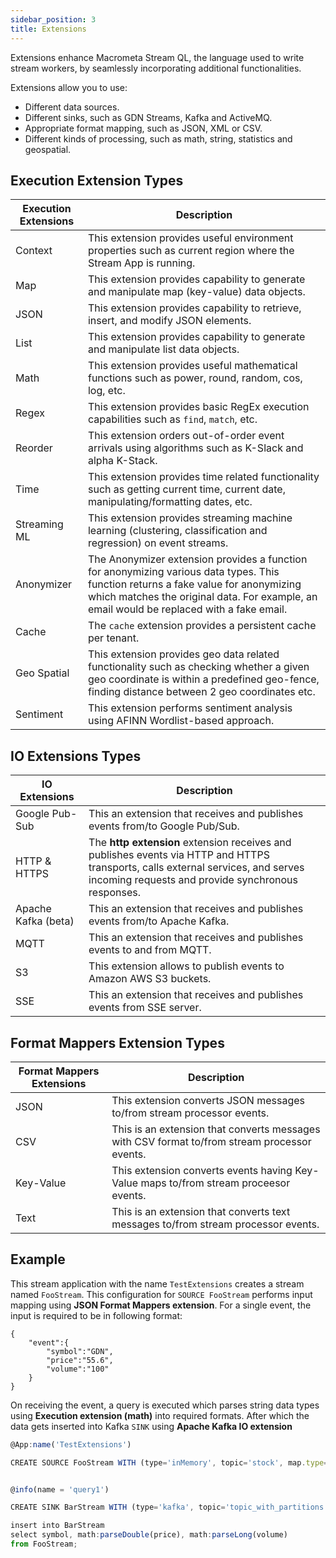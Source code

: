 ```yaml
---
sidebar_position: 3
title: Extensions
---
```



Extensions enhance Macrometa Stream QL, the language used to write stream workers, by seamlessly incorporating additional functionalities.

Extensions allow you to use:

- Different data sources.
- Different sinks, such as GDN Streams, Kafka and ActiveMQ.
- Appropriate format mapping, such as JSON, XML or CSV.
- Different kinds of processing, such as math, string, statistics and geospatial.

## Execution Extension Types

| Execution Extensions | Description |
|----------------------|-------------|
| Context	             | This extension provides useful environment properties such as current region where the Stream App is running.|
| Map	                 | This extension provides capability to generate and manipulate map (key-value) data objects.|
| JSON	                | This extension provides capability to retrieve, insert, and modify JSON elements. |
| List	                | This extension provides capability to generate and manipulate list data objects.|
| Math	                | This extension provides useful mathematical functions such as power, round, random, cos, log, etc. |
| Regex	               | This extension provides basic RegEx execution capabilities such as `find`, `match`, etc. |
| Reorder	             | This extension orders out-of-order event arrivals using algorithms such as K-Slack and alpha K-Stack.|
| Time	                | This extension provides time related functionality such as getting current time, current date, manipulating/formatting dates, etc. |
| Streaming ML	        | This extension provides streaming machine learning (clustering, classification and regression) on event streams. |
| Anonymizer	          | The Anonymizer extension provides a function for anonymizing various data types. This function returns a fake value for anonymizing which matches the original data. For example, an email would be replaced with a fake email. |
| Cache	               | The `cache` extension provides a persistent cache per tenant. |
| Geo Spatial	         | This extension provides geo data related functionality such as checking whether a given geo coordinate is within a predefined geo-fence, finding distance between 2 geo coordinates etc. |
| Sentiment	           |This extension performs sentiment analysis using AFINN Wordlist-based approach.|



## IO Extensions Types

| IO Extensions     | Description|
| ------------- |-------------|
|Google Pub-Sub | This an extension that receives and publishes events from/to Google Pub/Sub.                                                                                                       |
|HTTP & HTTPS| The **http extension** extension receives and publishes events via HTTP and HTTPS transports, calls external services, and serves incoming requests and provide synchronous responses. |
|Apache Kafka (beta)|This an extension that receives and publishes events from/to Apache Kafka.|
|MQTT|This an extension that receives and publishes events to and from MQTT.|
|S3|This extension allows to publish events to Amazon AWS S3 buckets.|
|SSE|This an extension that receives and publishes events from SSE server.|


## Format Mappers Extension Types

| Format Mappers Extensions     | Description|
| ------------- |-------------|
|JSON|This extension converts JSON messages to/from stream processor events.|
|CSV|This is an extension that converts messages with CSV format to/from stream processor events.|
|Key-Value|This extension converts events having Key-Value maps to/from stream proceesor events.|
|Text|This is an extension that converts text messages to/from stream processor events.|


## Example

This stream application with the name `TestExtensions` creates a stream named `FooStream`. This configuration for `SOURCE FooStream` performs input mapping using 
**JSON Format Mappers extension**. For a single event, the input is required to be in following format:



    {    
        "event":{        
            "symbol":"GDN",        
            "price":"55.6",        
            "volume":"100"    
        }
    }


On receiving the event, a query is executed which parses string data types using **Execution extension (math)** into required formats.
After which the data gets inserted into Kafka `SINK` using **Apache Kafka IO extension**


```js
@App:name('TestExtensions') 

CREATE SOURCE FooStream WITH (type='inMemory', topic='stock', map.type='json') (symbol string, price string, volume string);


@info(name = 'query1') 

CREATE SINK BarStream WITH (type='kafka', topic='topic_with_partitions', partition.no='0', bootstrap.servers='localhost:9092', map.type='json') (symbol string, price double, volume long);

insert into BarStream
select symbol, math:parseDouble(price), math:parseLong(volume) 
from FooStream;
```